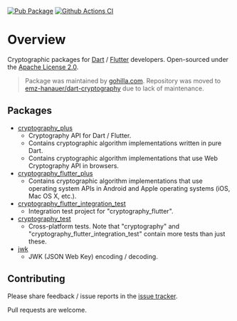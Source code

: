 [![Pub Package](https://img.shields.io/pub/v/cryptography_plus.svg)](https://pub.dev/packages/cryptography_plus)
[![Github Actions CI](https://github.com/emz-hanauer/dart-cryptography/workflows/Dart%20CI/badge.svg)](https://github.com/emz-hanauer/dart-cryptography/actions?query=workflow%3A%22Dart+CI%22)

# Overview

Cryptographic packages for [Dart](https://dart.dev) / [Flutter](https://flutter.dev) developers.
Open-sourced under the [Apache License 2.0](LICENSE).

> Package was maintained by [gohilla.com](https://gohilla.com). Repository was moved to [emz-hanauer/dart-cryptography](https://github.com/emz-hanauer/dart-cryptography) due to lack of maintenance.

## Packages

- [cryptography_plus](cryptography)
  - Cryptography API for Dart / Flutter.
  - Contains cryptographic algorithm implementations written in pure Dart.
  - Contains cryptographic algorithm implementations that use Web Cryptography API in browsers.
- [cryptography_flutter_plus](cryptography_flutter)
  - Contains cryptographic algorithm implementations that use operating system APIs in Android
    and Apple operating systems (iOS, Mac OS X, etc.).
- [cryptography_flutter_integration_test](cryptography_flutter_integration_test)
  - Integration test project for "cryptography_flutter".
- [cryptography_test](cryptography_flutter)
  - Cross-platform tests. Note that "cryptography" and "cryptography_flutter_integration_test"
    contain more tests than just these.
- [jwk](jwk)
  - JWK (JSON Web Key) encoding / decoding.

## Contributing

Please share feedback / issue reports in the
[issue tracker](https://github.com/emz-hanauer/dart-cryptography/issues).

Pull requests are welcome.
